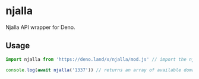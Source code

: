 # njalla
Njalla API wrapper for Deno.

## Usage
```js
import njalla from 'https://deno.land/x/njalla/mod.js' // import the njalla module

console.log(await njalla('1337')) // returns an array of available domains
```
